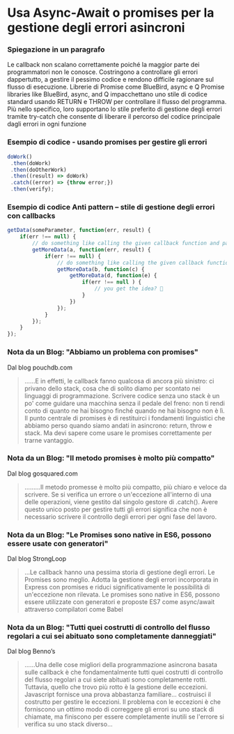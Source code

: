 # Usa Async-Await o promises per la gestione degli errori asincroni

### Spiegazione in un paragrafo
Le callback non scalano correttamente poiché la maggior parte dei programmatori non le conosce. Costringono a controllare gli errori dappertutto, a gestire il pessimo codice e rendono difficile ragionare sul flusso di esecuzione.
Librerie di Promise come BlueBird, async e Q 
Promise libraries like BlueBird, async, and Q impacchettano uno stile di codice standard usando RETURN e THROW per controllare il flusso del programma. Più nello specifico, loro supportano lo stile preferito di gestione degli errori tramite try-catch  che consente di liberare il percorso del codice principale dagli errori in ogni funzione

### Esempio di codice - usando promises per gestire gli errori

```javascript
doWork()
 .then(doWork)
 .then(doOtherWork)
 .then((result) => doWork)
 .catch((error) => {throw error;})
 .then(verify);
```

### Esempio di codice Anti pattern – stile di gestione degli errori con callbacks

```javascript
getData(someParameter, function(err, result) {
    if(err !== null) {
        // do something like calling the given callback function and pass the error
        getMoreData(a, function(err, result) {
            if(err !== null) {
                // do something like calling the given callback function and pass the error
                getMoreData(b, function(c) {
                    getMoreData(d, function(e) {
                        if(err !== null ) {
                            // you get the idea? 
                        }
                    })
                });
            }
        });
    }
});
```

### Nota da un Blog: "Abbiamo un problema con promises"

 Dal blog pouchdb.com

 > ……E in effetti, le callback fanno qualcosa di ancora più sinistro: ci privano dello stack, cosa che di solito diamo per scontato nei linguaggi di programmazione. Scrivere codice senza uno stack è un po' come guidare una macchina senza il pedale del freno: non ti rendi conto di quanto ne hai bisogno finché quando ne hai bisogno non è lì. Il punto centrale di promises è di restituirci i fondamenti linguistici che abbiamo perso quando siamo andati in asincrono: return, throw e stack. Ma devi sapere come usare le promises correttamente per trarne vantaggio.

### Nota da un Blog: "Il metodo promises è molto più compatto"

 Dal blog gosquared.com

 > ………Il metodo promesse è molto più compatto, più chiaro e veloce da scrivere. Se si verifica un errore o un'eccezione all'interno di una delle operazioni, viene gestito dal singolo gestore di .catch(). Avere questo unico posto per gestire tutti gli errori significa che non è necessario scrivere il controllo degli errori per ogni fase del lavoro.

### Nota da un Blog: "Le Promises sono native in ES6, possono essere usate con generatori"

 Dal blog StrongLoop

 > …Le callback hanno una pessima storia di gestione degli errori. Le Promises sono meglio. Adotta la gestione degli errori incorporata in Express con promises e riduci significativamente le possibilità di un'eccezione non rilevata. Le promises sono native in ES6, possono essere utilizzate con generatori e proposte ES7 come async/await attraverso compilatori come Babel

### Nota da un Blog: "Tutti quei costrutti di controllo del flusso regolari a cui sei abituato sono completamente danneggiati"

 Dal blog Benno’s

 > ……Una delle cose migliori della programmazione asincrona basata sulle callback è che fondamentalmente tutti quei costrutti di controllo del flusso regolari a cui siete abituati sono completamente rotti. Tuttavia, quello che trovo più rotto è la gestione delle eccezioni. Javascript fornisce una prova abbastanza familiare... costruisci il costrutto per gestire le eccezioni. Il problema con le eccezioni è che forniscono un ottimo modo di correggere gli errori su uno stack di chiamate, ma finiscono per essere completamente inutili se l'errore si verifica su uno stack diverso...
